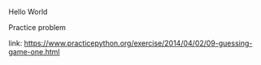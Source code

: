 Hello World

Practice problem

link: https://www.practicepython.org/exercise/2014/04/02/09-guessing-game-one.html
